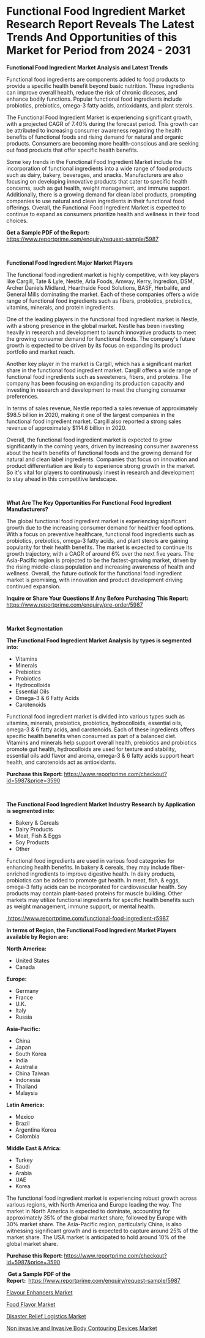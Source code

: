 <p><h1>Functional Food Ingredient Market Research Report Reveals The Latest Trends And Opportunities of this Market for Period from 2024 - 2031</h1></p><p><strong>Functional Food Ingredient Market Analysis and Latest Trends</strong></p>
<p><p>Functional food ingredients are components added to food products to provide a specific health benefit beyond basic nutrition. These ingredients can improve overall health, reduce the risk of chronic diseases, and enhance bodily functions. Popular functional food ingredients include probiotics, prebiotics, omega-3 fatty acids, antioxidants, and plant sterols.</p><p>The Functional Food Ingredient Market is experiencing significant growth, with a projected CAGR of 7.40% during the forecast period. This growth can be attributed to increasing consumer awareness regarding the health benefits of functional foods and rising demand for natural and organic products. Consumers are becoming more health-conscious and are seeking out food products that offer specific health benefits.</p><p>Some key trends in the Functional Food Ingredient Market include the incorporation of functional ingredients into a wide range of food products such as dairy, bakery, beverages, and snacks. Manufacturers are also focusing on developing innovative products that cater to specific health concerns, such as gut health, weight management, and immune support. Additionally, there is a growing demand for clean label products, prompting companies to use natural and clean ingredients in their functional food offerings. Overall, the Functional Food Ingredient Market is expected to continue to expand as consumers prioritize health and wellness in their food choices.</p></p>
<p><strong>Get a Sample PDF of the Report:&nbsp;</strong> <a href="https://www.reportprime.com/enquiry/request-sample/5987">https://www.reportprime.com/enquiry/request-sample/5987</a></p>
<p>&nbsp;</p>
<p><strong>Functional Food Ingredient Major Market Players</strong></p>
<p><p>The functional food ingredient market is highly competitive, with key players like Cargill, Tate & Lyle, Nestle, Arla Foods, Amway, Kerry, Ingredion, DSM, Archer Daniels Midland, Hearthside Food Solutions, BASF, Herbalife, and General Mills dominating the market. Each of these companies offers a wide range of functional food ingredients such as fibers, probiotics, prebiotics, vitamins, minerals, and protein ingredients.</p><p>One of the leading players in the functional food ingredient market is Nestle, with a strong presence in the global market. Nestle has been investing heavily in research and development to launch innovative products to meet the growing consumer demand for functional foods. The company's future growth is expected to be driven by its focus on expanding its product portfolio and market reach.</p><p>Another key player in the market is Cargill, which has a significant market share in the functional food ingredient market. Cargill offers a wide range of functional food ingredients such as sweeteners, fibers, and proteins. The company has been focusing on expanding its production capacity and investing in research and development to meet the changing consumer preferences.</p><p>In terms of sales revenue, Nestle reported a sales revenue of approximately $98.5 billion in 2020, making it one of the largest companies in the functional food ingredient market. Cargill also reported a strong sales revenue of approximately $114.6 billion in 2020.</p><p>Overall, the functional food ingredient market is expected to grow significantly in the coming years, driven by increasing consumer awareness about the health benefits of functional foods and the growing demand for natural and clean label ingredients. Companies that focus on innovation and product differentiation are likely to experience strong growth in the market.  So it's vital for players to continuously invest in research and development to stay ahead in this competitive landscape.</p></p>
<p>&nbsp;</p>
<p><strong>What Are The Key Opportunities For Functional Food Ingredient Manufacturers?</strong></p>
<p><p>The global functional food ingredient market is experiencing significant growth due to the increasing consumer demand for healthier food options. With a focus on preventive healthcare, functional food ingredients such as probiotics, prebiotics, omega-3 fatty acids, and plant sterols are gaining popularity for their health benefits. The market is expected to continue its growth trajectory, with a CAGR of around 6% over the next five years. The Asia-Pacific region is projected to be the fastest-growing market, driven by the rising middle-class population and increasing awareness of health and wellness. Overall, the future outlook for the functional food ingredient market is promising, with innovation and product development driving continued expansion.</p></p>
<p><strong>Inquire or Share Your Questions If Any Before Purchasing This Report:</strong> <a href="https://www.reportprime.com/enquiry/pre-order/5987">https://www.reportprime.com/enquiry/pre-order/5987</a></p>
<p>&nbsp;</p>
<p><strong>Market Segmentation</strong></p>
<p><strong>The Functional Food Ingredient Market Analysis by types is segmented into:</strong></p>
<p><ul><li>Vitamins</li><li>Minerals</li><li>Prebiotics</li><li>Probiotics</li><li>Hydrocolloids</li><li>Essential Oils</li><li>Omega-3 & 6 Fatty Acids</li><li>Carotenoids</li></ul></p>
<p><p>Functional food ingredient market is divided into various types such as vitamins, minerals, prebiotics, probiotics, hydrocolloids, essential oils, omega-3 & 6 fatty acids, and carotenoids. Each of these ingredients offers specific health benefits when consumed as part of a balanced diet. Vitamins and minerals help support overall health, prebiotics and probiotics promote gut health, hydrocolloids are used for texture and stability, essential oils add flavor and aroma, omega-3 & 6 fatty acids support heart health, and carotenoids act as antioxidants.</p></p>
<p><strong>Purchase this Report:&nbsp;</strong><a href="https://www.reportprime.com/checkout?id=5987&price=3590">https://www.reportprime.com/checkout?id=5987&price=3590</a></p>
<p>&nbsp;</p>
<p><strong>The Functional Food Ingredient Market Industry Research by Application is segmented into:</strong></p>
<p><ul><li>Bakery & Cereals</li><li>Dairy Products</li><li>Meat, Fish & Eggs</li><li>Soy Products</li><li>Other</li></ul></p>
<p><p>Functional food ingredients are used in various food categories for enhancing health benefits. In bakery & cereals, they may include fiber-enriched ingredients to improve digestive health. In dairy products, probiotics can be added to promote gut health. In meat, fish, & eggs, omega-3 fatty acids can be incorporated for cardiovascular health. Soy products may contain plant-based proteins for muscle building. Other markets may utilize functional ingredients for specific health benefits such as weight management, immune support, or mental health.</p></p>
<p><a href="https://www.reportprime.com/functional-food-ingredient-r5987">&nbsp;https://www.reportprime.com/functional-food-ingredient-r5987</a></p>
<p><strong>In terms of Region, the Functional Food Ingredient Market Players available by Region are:</strong></p>
<p>
    <p> <strong> North America: </strong>
        <ul>
            <li>United States</li>
            <li>Canada</li>
        </ul>
        </p> 
    <p> <strong> Europe: </strong>
        <ul>
            <li>Germany</li>
            <li>France</li>
            <li>U.K.</li>
            <li>Italy</li>
            <li>Russia</li>
        </ul>
        </p> 
    <p> <strong> Asia-Pacific: </strong>
        <ul>
            <li>China</li>
            <li>Japan</li>
            <li>South Korea</li>
            <li>India</li>
            <li>Australia</li>
            <li>China Taiwan</li>
            <li>Indonesia</li>
            <li>Thailand</li>
            <li>Malaysia</li>
        </ul>
        </p> 
    <p> <strong> Latin America: </strong>
        <ul>
            <li>Mexico</li>
            <li>Brazil</li>
            <li>Argentina Korea</li>
            <li>Colombia</li>
        </ul>
        </p> 
    <p> <strong> Middle East & Africa: </strong>
        <ul>
            <li>Turkey</li>
            <li>Saudi</li>
            <li>Arabia</li>
            <li>UAE</li>
            <li>Korea</li>
        </ul>
    </p>
    </p>
<p><p>The functional food ingredient market is experiencing robust growth across various regions, with North America and Europe leading the way. The market in North America is expected to dominate, accounting for approximately 35% of the global market share, followed by Europe with 30% market share. The Asia-Pacific region, particularly China, is also witnessing significant growth and is expected to capture around 25% of the market share. The USA market is anticipated to hold around 10% of the global market share.</p></p>
<p><strong>Purchase this Report: </strong><a href="https://www.reportprime.com/checkout?id=5987&price=3590">https://www.reportprime.com/checkout?id=5987&price=3590</a></p>
<p>&nbsp;<strong>Get a Sample PDF of the Report:&nbsp;&nbsp;</strong><a href="https://www.reportprime.com/enquiry/request-sample/5987">https://www.reportprime.com/enquiry/request-sample/5987</a></p>
<p><strong></strong></p>
<p><p><a href="https://github.com/nathandecarvalho/Market-Research-Report-List-4/blob/main/flavour-enhancers-market.md">Flavour Enhancers Market</a></p><p><a href="https://github.com/amapolalg/Market-Research-Report-List-1/blob/main/food-flavor-market.md">Food Flavor Market</a></p><p><a href="https://issuu.com/reportprime-2/docs/disaster-relief-logistics-market-size-2030.pptx">Disaster Relief Logistics Market</a></p><p><a href="https://issuu.com/reportprime-2/docs/non-invasive-and-invasive-body-cont_f47ff519184e04">Non invasive and Invasive Body Contouring Devices Market</a></p></p>